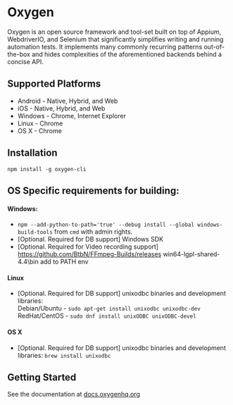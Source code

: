 Oxygen
=======

Oxygen is an open source framework and tool-set built on top of Appium, WebdriverIO, and Selenium that significantly simplifies writing and running automation tests. It implements many commonly recurring patterns out-of-the-box and hides complexities of the aforementioned backends behind a concise API. 


## Supported Platforms

* Android - Native, Hybrid, and Web
* iOS  - Native, Hybrid, and Web
* Windows - Chrome, Internet Explorer
* Linux - Chrome
* OS X - Chrome

## Installation
```shell
npm install -g oxygen-cli
```

## OS Specific requirements for building:

#### Windows:
* ```npm --add-python-to-path='true' --debug install --global windows-build-tools``` from ```cmd``` with admin rights.
* [Optional.  Required for DB support] Windows SDK
* [Optional.  Required for Video recording support] https://github.com/BtbN/FFmpeg-Builds/releases win64-lgpl-shared-4.4\bin add to PATH env

#### Linux
* [Optional.  Required for DB support] unixodbc binaries and development libraries:  
Debian/Ubuntu - `sudo apt-get install unixodbc unixodbc-dev`  
RedHat/CentOS - `sudo dnf install unixODBC unixODBC-devel`

#### OS X
* [Optional.  Required for DB support] unixodbc binaries and development libraries: `brew install unixodbc`


## Getting Started

See the documentation at [docs.oxygenhq.org](http://docs.oxygenhq.org)
